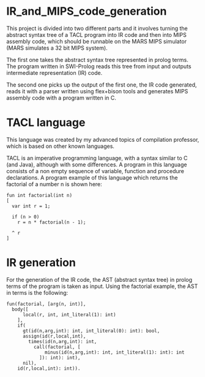 # IR_and_MIPS_code_generation

This project is divided into two different parts and it involves turning the abstract syntax tree of a TACL program into IR code and then into MIPS assembly code, which should be runnable on the MARS MIPS simulator (MARS simulates a 32 bit MIPS system). 

The first one takes the abstract syntax tree represented in prolog terms. The program written in SWI-Prolog reads this tree from input and outputs intermediate representation (IR) code.

The second one picks up the output of the first one, the IR code generated, reads it with a parser written using flex+bison tools and generates MIPS assembly code with a program written in C.

# TACL language

This language was created by my advanced topics of compilation professor, which is based on other known languages.

TACL is an imperative programming language, with a syntax similar to C (and Java), although with some differences. A program in this language consists of a non empty sequence of variable, function and procedure declarations. A program example of this language which returns the factorial of a number n is shown here: 

```
fun int factorial(int n)
[
  var int r = 1;

  if (n > 0)
    r = n * factorial(n - 1);

  ^ r
]
```

# IR generation

For the generation of the IR code, the AST (abstract syntax tree) in prolog terms of the program is taken as input. Using the factorial example, the AST in terms is the following:

```
fun(factorial, [arg(n, int)],
  body([
      local(r, int, int_literal(1): int)
    ], 
    if(
      gt(id(n,arg,int): int, int_literal(0): int): bool, 
      assign(id(r,local,int),
        times(id(n,arg,int): int,
          call(factorial, [
              minus(id(n,arg,int): int, int_literal(1): int): int
            ]): int): int), 
      nil),
    id(r,local,int): int)).
```






